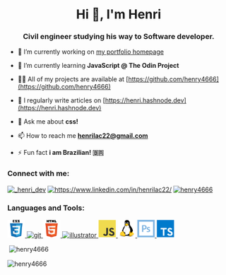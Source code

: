 <h1 align="center">Hi 👋, I'm Henri</h1>
<h3 align="center">Civil engineer studying his way to Software developer.</h3>

- 🔭 I’m currently working on [my portfolio homepage](https://github.com/henry4666/homepage-prototype)

- 🌱 I’m currently learning **JavaScript @ The Odin Project**

- 👨‍💻 All of my projects are available at [https://github.com/henry4666](https://github.com/henry4666)

- 📝 I regularly write articles on [https://henri.hashnode.dev](https://henri.hashnode.dev)

- 💬 Ask me about **css!**

- 📫 How to reach me **henrilac22@gmail.com**

- ⚡ Fun fact **i am Brazilian! 🇧🇷**

<h3 align="left">Connect with me:</h3>
<p align="left">
<a href="https://twitter.com/_henri_dev" target="blank"><img align="center" src="https://raw.githubusercontent.com/rahuldkjain/github-profile-readme-generator/master/src/images/icons/Social/twitter.svg" alt="_henri_dev" height="30" width="40" /></a>
<a href="https://linkedin.com/in/henrilac22/" target="blank"><img align="center" src="https://raw.githubusercontent.com/rahuldkjain/github-profile-readme-generator/master/src/images/icons/Social/linked-in-alt.svg" alt="https://www.linkedin.com/in/henrilac22/" height="30" width="40" /></a>
<a href="https://hashnode.com/henry4666" target="blank"><img align="center" src="https://raw.githubusercontent.com/rahuldkjain/github-profile-readme-generator/master/src/images/icons/Social/hashnode.svg" alt="henry4666" height="30" width="40" /></a>
</p>

<h3 align="left">Languages and Tools:</h3>
<p align="left"> <a href="https://www.w3schools.com/css/" target="_blank" rel="noreferrer"> <img src="https://raw.githubusercontent.com/devicons/devicon/master/icons/css3/css3-original-wordmark.svg" alt="css3" width="40" height="40"/> </a> <a href="https://git-scm.com/" target="_blank" rel="noreferrer"> <img src="https://www.vectorlogo.zone/logos/git-scm/git-scm-icon.svg" alt="git" width="40" height="40"/> </a> <a href="https://www.w3.org/html/" target="_blank" rel="noreferrer"> <img src="https://raw.githubusercontent.com/devicons/devicon/master/icons/html5/html5-original-wordmark.svg" alt="html5" width="40" height="40"/> </a> <a href="https://www.adobe.com/in/products/illustrator.html" target="_blank" rel="noreferrer"> <img src="https://www.vectorlogo.zone/logos/adobe_illustrator/adobe_illustrator-icon.svg" alt="illustrator" width="40" height="40"/> </a> <a href="https://developer.mozilla.org/en-US/docs/Web/JavaScript" target="_blank" rel="noreferrer"> <img src="https://raw.githubusercontent.com/devicons/devicon/master/icons/javascript/javascript-original.svg" alt="javascript" width="40" height="40"/> </a> <a href="https://www.linux.org/" target="_blank" rel="noreferrer"> <img src="https://raw.githubusercontent.com/devicons/devicon/master/icons/linux/linux-original.svg" alt="linux" width="40" height="40"/> </a> <a href="https://www.photoshop.com/en" target="_blank" rel="noreferrer"> <img src="https://raw.githubusercontent.com/devicons/devicon/master/icons/photoshop/photoshop-line.svg" alt="photoshop" width="40" height="40"/> </a> <a href="https://www.typescriptlang.org/" target="_blank" rel="noreferrer"> <img src="https://raw.githubusercontent.com/devicons/devicon/master/icons/typescript/typescript-original.svg" alt="typescript" width="40" height="40"/> </a> </p>

<p>&nbsp;<img align="center" src="https://github-readme-stats.vercel.app/api?username=henry4666&show_icons=true&theme=dark&title_color=ffaf24&text_color=f0ff1a&locale=en" alt="henry4666" /></p>

<p><img align="center" src="https://github-readme-streak-stats.herokuapp.com/?user=henry4666&theme=dark" alt="henry4666" /></p>
